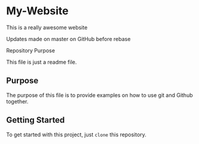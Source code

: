 # My-Website

This is a really awesome website

Updates made on master on GitHub before rebase

Repository Purpose

This file is just a readme file.

## Purpose

The purpose of this file is to provide examples
on how to use git and Github together.

## Getting Started

To get started with this project, just `clone` this repository.
